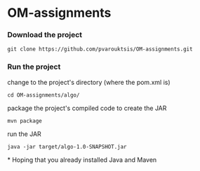 # OM-assignments

### Download the project
```
git clone https://github.com/pvarouktsis/OM-assignments.git
```

### Run the project

change to the project's directory (where the pom.xml is)
```
cd OM-assignments/algo/
```
package the project's compiled code to create the JAR
```
mvn package
```
run the JAR
```
java -jar target/algo-1.0-SNAPSHOT.jar
```

\* Hoping that you already installed Java and Maven
